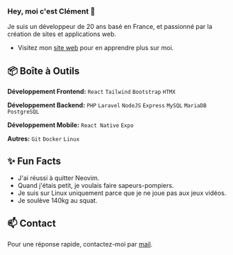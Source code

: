 ### Hey, moi c'est Clément 👋

Je suis un développeur de 20 ans basé en France, et passionné par la création de sites et applications web.

- Visitez mon [site web](https://clementfavarel.github.io) pour en apprendre plus sur moi.
 
## 📦 Boîte à Outils

**Développement Frontend:** `React` `Tailwind` `Bootstrap` `HTMX`

**Développement Backend:** `PHP` `Laravel` `NodeJS` `Express` `MySQL` `MariaDB` `PostgreSQL`

**Développement Mobile:** `React Native` `Expo`

**Autres:** `Git` `Docker` `Linux`
 
## ✨ Fun Facts 

- J'ai réussi à quitter Neovim.
- Quand j'étais petit, je voulais faire sapeurs-pompiers.
- Je suis sur Linux uniquement parce que je ne joue pas aux jeux vidéos.
- Je soulève 140kg au squat.

## 📫 Contact

Pour une réponse rapide, contactez-moi par [mail](mailto:pl.kode.pro@gmail.com).
